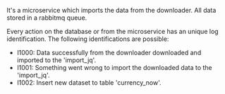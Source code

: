 It's a microservice which imports the data from the downloader. All data stored in a rabbitmq queue.

Every action on the database or from the microservice has an unique log identification. 
The following identifications are possible:
 - I1000: Data successfully from the downloader downloaded and imported to the 'import_jq'.
 - I1001: Something went wrong to import the downloaded data to the 'import_jq'.
 - I1002: Insert new dataset to table 'currency_now'.
 